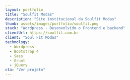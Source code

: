 ```yaml
---
layout: portfolio
title: "Soulfit Modas"
description: "Site institucional da Soulfit Modas"
thumb: assets/images/portfolio/soulfit.png
stack: "Wordpress - Desenvolvido o Frontend e backend"
clientUrl: https://soulfit.com.br
client: "Soul Fit Modas"
technology:
  - Wordpress
  - Bootstrap 4
  - Sass
  - Grunt
  - jQuery
cta: "Ver projeto"
---
```

